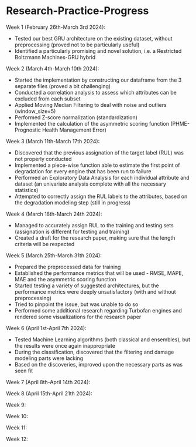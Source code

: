 # Research-Practice-Progress

Week 1 (February 26th-March 3rd 2024):

- Tested our best GRU architecture on the existing dataset, without preprocessing (proved not to be particularly useful)
- Identified a particularly promising and novel solution, i.e. a Restricted Boltzmann Machines-GRU hybrid

Week 2 (March 4th-March 10th 2024):

- Started the implementation by constructing our dataframe from the 3 separate files (proved a bit challenging)
- Conducted a correlation analysis to assess which attributes can be excluded from each subset
- Applied Moving Median Filtering to deal with noise and outliers (window_size=5) 
- Performed Z-score normalization (standardization)
- Implemented the calculation of the asymmetric scoring function (PHME- Prognostic Health Management Error)

Week 3 (March 11th-March 17th 2024):
- Discovered that the previous assignation of the target label (RUL) was not properly conducted
- Implemented a piece-wise function able to estimate the first point of degradation for every engine that has been run to failure
- Performed an Exploratory Data Analysis for each individual attribute and dataset (an univariate analysis complete with all the necessary statistics)
- Attempted to correctly assign the RUL labels to the attributes, based on the degradation modeling step (still in progress)
  
Week 4 (March 18th-March 24th 2024):
- Managed to accurately assign RUL to the training and testing sets (assignation is different for testing and training)
- Created a draft for the research paper, making sure that the length criteria will be respected

Week 5 (March 25th-March 31th 2024):
- Prepared the preprocessed data for training
- Established the performance metrics that will be used - RMSE, MAPE, MAE and the asymmetric scoring function
- Started testing a variety of suggested architectures, but the performance metrics were deeply unsatisfactory (with and without preprocessing)
- Tried to pinpoint the issue, but was unable to do so
- Performed some additional research regarding Turbofan engines and rendered some visualizations for the research paper

Week 6 (April 1st-April 7th 2024):
- Tested Machine Learning algorithms (both classical and ensembles), but the results were once again inappropriate
- During the classification, discovered that the filtering and damage modeling parts were lacking
- Based on the discoveries, improved upon the necessary parts as was seen fit

Week 7 (April 8th-April 14th 2024):

Week 8 (April 15th-April 21th 2024):

Week 9:

Week 10:

Week 11:

Week 12:
